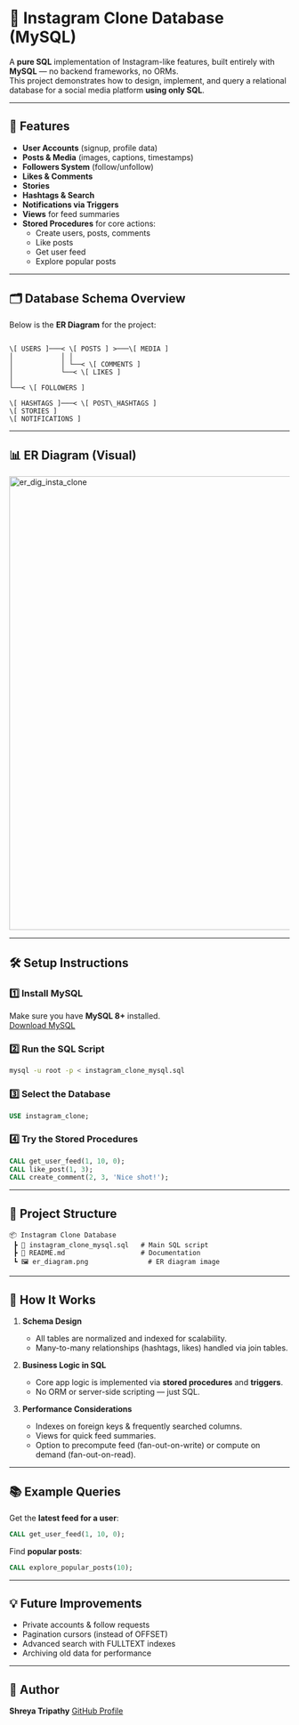 
# 📸 Instagram Clone Database (MySQL)

A **pure SQL** implementation of Instagram-like features, built entirely with **MySQL** — no backend frameworks, no ORMs.  
This project demonstrates how to design, implement, and query a relational database for a social media platform **using only SQL**.

---

## 🚀 Features

- **User Accounts** (signup, profile data)
- **Posts & Media** (images, captions, timestamps)
- **Followers System** (follow/unfollow)
- **Likes & Comments**
- **Stories**
- **Hashtags & Search**
- **Notifications via Triggers**
- **Views** for feed summaries
- **Stored Procedures** for core actions:
  - Create users, posts, comments
  - Like posts
  - Get user feed
  - Explore popular posts

---

## 🗂️ Database Schema Overview

Below is the **ER Diagram** for the project:

```

\[ USERS ]───< \[ POSTS ] >───\[ MEDIA ]
│            │ │
│            │ └──< \[ COMMENTS ]
│            └──< \[ LIKES ]
│
└──< \[ FOLLOWERS ]

\[ HASHTAGS ]───< \[ POST\_HASHTAGS ]
\[ STORIES ]
\[ NOTIFICATIONS ]

````

---

## 📊 ER Diagram (Visual)

<img width="1008" height="816" alt="er_dig_insta_clone" src="https://github.com/user-attachments/assets/94cad824-3c35-4740-9818-a9daf53de6ca" />


---

## 🛠️ Setup Instructions

### 1️⃣ Install MySQL
Make sure you have **MySQL 8+** installed.  
[Download MySQL](https://dev.mysql.com/downloads/)

### 2️⃣ Run the SQL Script
```bash
mysql -u root -p < instagram_clone_mysql.sql
````

### 3️⃣ Select the Database

```sql
USE instagram_clone;
```

### 4️⃣ Try the Stored Procedures

```sql
CALL get_user_feed(1, 10, 0);
CALL like_post(1, 3);
CALL create_comment(2, 3, 'Nice shot!');
```

---

## 📁 Project Structure

```
📦 Instagram Clone Database
 ┣ 📜 instagram_clone_mysql.sql   # Main SQL script
 ┣ 📜 README.md                   # Documentation
 ┗ 🖼️ er_diagram.png               # ER diagram image
```

---

## 🧠 How It Works

1. **Schema Design**

   * All tables are normalized and indexed for scalability.
   * Many-to-many relationships (hashtags, likes) handled via join tables.

2. **Business Logic in SQL**

   * Core app logic is implemented via **stored procedures** and **triggers**.
   * No ORM or server-side scripting — just SQL.

3. **Performance Considerations**

   * Indexes on foreign keys & frequently searched columns.
   * Views for quick feed summaries.
   * Option to precompute feed (fan-out-on-write) or compute on demand (fan-out-on-read).

---

## 📚 Example Queries

Get the **latest feed for a user**:

```sql
CALL get_user_feed(1, 10, 0);
```

Find **popular posts**:

```sql
CALL explore_popular_posts(10);
```

---

## 💡 Future Improvements

* Private accounts & follow requests
* Pagination cursors (instead of OFFSET)
* Advanced search with FULLTEXT indexes
* Archiving old data for performance

---
## 📌 Author

**Shreya Tripathy**
[GitHub Profile](https://github.com/Shreya7tripathy)

